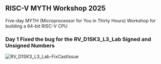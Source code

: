 ## RISC-V MYTH Workshop 2025

Five-day MYTH (Microprocessor for You in Thirty Hours) Workshop for building a 64-bit RISC-V CPU

### Day 1 Fixed the bug for the RV_D1SK3_L3_Lab Signed and Unsigned Numbers

![RV_D1SK3_L3_Lab-FixCastIssue](https://github.com/user-attachments/assets/ad42d692-d335-499a-ab60-060b546d2caa)

